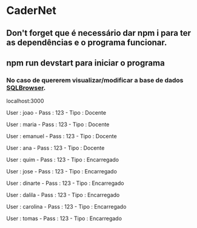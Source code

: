 # CaderNet

## Don't forget que é necessário dar npm i para ter as dependências e o programa funcionar.
## npm run devstart para iniciar o programa

### No caso de quererem visualizar/modificar a base de dados [SQLBrowser](https://sqlitebrowser.org/).

localhost:3000

User : joao - Pass : 123 - Tipo : Docente

User : maria - Pass : 123 - Tipo : Docente

User : emanuel - Pass : 123 - Tipo : Docente

User : ana - Pass : 123 - Tipo : Docente

User : quim - Pass : 123 - Tipo : Encarregado

User : jose - Pass : 123 - Tipo : Encarregado

User : dinarte - Pass : 123 - Tipo : Encarregado

User : dalila - Pass : 123 - Tipo : Encarregado

User : carolina - Pass : 123 - Tipo : Encarregado

User : tomas - Pass : 123 - Tipo : Encarregado
